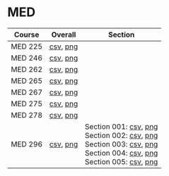 # MED

| Course | Overall | Section |
| ------ | ------- | ------- |
| MED 225 | [csv](https://github.com/UCSD-Historical-Enrollment-Data/2025Spring/blob/main/overall/MED%20225.csv), [png](https://raw.githubusercontent.com/UCSD-Historical-Enrollment-Data/2025Spring/main/plot_overall/MED%20225.png) |  |
| MED 246 | [csv](https://github.com/UCSD-Historical-Enrollment-Data/2025Spring/blob/main/overall/MED%20246.csv), [png](https://raw.githubusercontent.com/UCSD-Historical-Enrollment-Data/2025Spring/main/plot_overall/MED%20246.png) |  |
| MED 262 | [csv](https://github.com/UCSD-Historical-Enrollment-Data/2025Spring/blob/main/overall/MED%20262.csv), [png](https://raw.githubusercontent.com/UCSD-Historical-Enrollment-Data/2025Spring/main/plot_overall/MED%20262.png) |  |
| MED 265 | [csv](https://github.com/UCSD-Historical-Enrollment-Data/2025Spring/blob/main/overall/MED%20265.csv), [png](https://raw.githubusercontent.com/UCSD-Historical-Enrollment-Data/2025Spring/main/plot_overall/MED%20265.png) |  |
| MED 267 | [csv](https://github.com/UCSD-Historical-Enrollment-Data/2025Spring/blob/main/overall/MED%20267.csv), [png](https://raw.githubusercontent.com/UCSD-Historical-Enrollment-Data/2025Spring/main/plot_overall/MED%20267.png) |  |
| MED 275 | [csv](https://github.com/UCSD-Historical-Enrollment-Data/2025Spring/blob/main/overall/MED%20275.csv), [png](https://raw.githubusercontent.com/UCSD-Historical-Enrollment-Data/2025Spring/main/plot_overall/MED%20275.png) |  |
| MED 278 | [csv](https://github.com/UCSD-Historical-Enrollment-Data/2025Spring/blob/main/overall/MED%20278.csv), [png](https://raw.githubusercontent.com/UCSD-Historical-Enrollment-Data/2025Spring/main/plot_overall/MED%20278.png) |  |
| MED 296 | [csv](https://github.com/UCSD-Historical-Enrollment-Data/2025Spring/blob/main/overall/MED%20296.csv), [png](https://raw.githubusercontent.com/UCSD-Historical-Enrollment-Data/2025Spring/main/plot_overall/MED%20296.png) | Section 001: [csv](https://github.com/UCSD-Historical-Enrollment-Data/2025Spring/blob/main/section/MED%20296_001.csv), [png](https://raw.githubusercontent.com/UCSD-Historical-Enrollment-Data/2025Spring/main/plot_section/MED%20296_001.png)<br>Section 002: [csv](https://github.com/UCSD-Historical-Enrollment-Data/2025Spring/blob/main/section/MED%20296_002.csv), [png](https://raw.githubusercontent.com/UCSD-Historical-Enrollment-Data/2025Spring/main/plot_section/MED%20296_002.png)<br>Section 003: [csv](https://github.com/UCSD-Historical-Enrollment-Data/2025Spring/blob/main/section/MED%20296_003.csv), [png](https://raw.githubusercontent.com/UCSD-Historical-Enrollment-Data/2025Spring/main/plot_section/MED%20296_003.png)<br>Section 004: [csv](https://github.com/UCSD-Historical-Enrollment-Data/2025Spring/blob/main/section/MED%20296_004.csv), [png](https://raw.githubusercontent.com/UCSD-Historical-Enrollment-Data/2025Spring/main/plot_section/MED%20296_004.png)<br>Section 005: [csv](https://github.com/UCSD-Historical-Enrollment-Data/2025Spring/blob/main/section/MED%20296_005.csv), [png](https://raw.githubusercontent.com/UCSD-Historical-Enrollment-Data/2025Spring/main/plot_section/MED%20296_005.png) |
